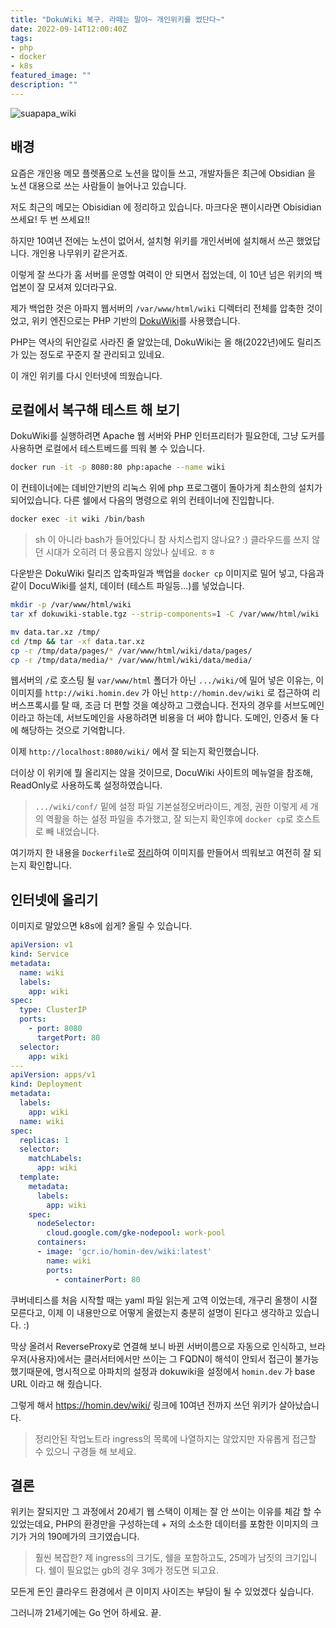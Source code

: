```yaml
---
title: "DokuWiki 복구. 라떼는 말야~ 개인위키를 썼단다~"
date: 2022-09-14T12:00:40Z
tags:
- php
- docker
- k8s
featured_image: ""
description: ""
---
```


![suapapa_wiki](/img/suapapa_wiki.png)

## 배경

요즘은 개인용 메모 플렛폼으로 노션을 많이들 쓰고,
개발자들은 최근에 Obsidian 을 노션 대용으로 쓰는 사람들이 늘어나고 있습니다.

저도 최근의 메모는 Obisidian 에 정리하고 있습니다.
마크다운 팬이시라면 Obisidian 쓰세요! 두 번 쓰세요!!

하지만 10여년 전에는 노션이 없어서, 설치형 위키를 개인서버에 설치해서 쓰곤 했었답니다.
개인용 나무위키 같은거죠.

이렇게 잘 쓰다가 홈 서버를 운영할 여력이 안 되면서 접었는데, 이 10년 넘은 위키의
백업본이 잘 모셔져 있더라구요.

제가 백업한 것은 아파지 웹서버의 `/var/www/html/wiki` 디렉터리 전체를 압축한 것이었고,
위키 엔진으로는 PHP 기반의 [DokuWiki](https://www.dokuwiki.org/dokuwiki)를 사용했습니다.

PHP는 역사의 뒤안길로 사라진 줄 알았는데, DokuWiki는 올 해(2022년)에도 릴리즈가 있는 정도로
꾸준지 잘 관리되고 있네요.

이 개인 위키를 다시 인터넷에 띄웠습니다.

## 로컬에서 복구해 테스트 해 보기

DokuWiki를 실행하려면 Apache 웹 서버와 PHP 인터프리터가 필요한데,
그냥 도커를 사용하면 로컬에서 테스트베드를 띄워 볼 수 있습니다.

```bash
docker run -it -p 8080:80 php:apache --name wiki
```

이 컨테이너에는 데비안기반의 리눅스 위에 php 프로그램이 돌아가게 최소한의 설치가
되어있습니다. 다른 쉘에서 다음의 명령으로 위의 컨테이너에 진입합니다.

```bash
docker exec -it wiki /bin/bash
```

> sh 이 아니라 bash가 들어있다니 참 사치스럽지 않나요? :)
> 클라우드를 쓰지 않던 시대가 오히려 더 풍요롭지 않았나 싶네요. ㅎㅎ

다운받은 DokuWiki 릴리즈 압축파일과 백업을 `docker cp` 이미지로 밀어 넣고,
다음과 같이 DocuWiki를 설치, 데이터 (테스트 파일등...)를 넣었습니다.

```bash
mkdir -p /var/www/html/wiki
tar xf dokuwiki-stable.tgz --strip-components=1 -C /var/www/html/wiki

mv data.tar.xz /tmp/
cd /tmp && tar -xf data.tar.xz
cp -r /tmp/data/pages/* /var/www/html/wiki/data/pages/
cp -r /tmp/data/media/* /var/www/html/wiki/data/media/
```

웹서버의 `/`로 호스팅 될 `var/www/html` 폴더가 아닌 `.../wiki/`에 밀어 넣은 이유는,
이 이미지를 `http://wiki.homin.dev` 가 아닌 `http://homin.dev/wiki` 로 접근하여 리버스프록시를 탈 때,
조금 더 편할 것을 예상하고 그랬습니다. 전자의 경우를 서브도메인이라고 하는데,
서브도메인을 사용하려면 비용을 더 써야 합니다. 도메인, 인증서 둘 다에 해당하는 것으로 기억합니다.

이제 `http://localhost:8080/wiki/` 에서 잘 되는지 확인했습니다.

더이상 이 위키에 뭘 올리지는 않을 것이므로, DocuWiki 사이트의 메뉴얼을 참조해,
ReadOnly로 사용하도록 설정하였습니다.

> `.../wiki/conf/` 밑에 설정 파일 기본설정오버라이드, 계정, 권한 이렇게 세 개의 역활을 하는
> 설정 파일을 추가했고, 잘 되는지 확인후에 `docker cp`로 호스트로 빼 내었습니다.

여기까지 한 내용을 `Dockerfile`로 [정리](https://raw.githubusercontent.com/suapapa/archive-wiki/main/Dockerfile)하여
이미지를 만들어서 띄워보고 여전히 잘 되는지 확인합니다.

## 인터넷에 올리기

이미지로 말았으면 k8s에 쉽게? 올릴 수 있습니다.
```yaml
apiVersion: v1
kind: Service
metadata:
  name: wiki
  labels:
    app: wiki
spec:
  type: ClusterIP
  ports:
    - port: 8080
      targetPort: 80
  selector:
    app: wiki
---
apiVersion: apps/v1
kind: Deployment
metadata:
  labels:
    app: wiki
  name: wiki
spec:
  replicas: 1
  selector:
    matchLabels:
      app: wiki
  template:
    metadata:
      labels:
        app: wiki
    spec:
      nodeSelector:
        cloud.google.com/gke-nodepool: work-pool
      containers:
      - image: 'gcr.io/homin-dev/wiki:latest'
        name: wiki
        ports:
          - containerPort: 80
```
쿠버네티스를 처음 시작할 때는 yaml 파일 읽는게 고역 이었는데,
개구리 올챙이 시절 모른다고,
이제 이 내용만으로 어떻게 올렸는지 충분히 설명이 된다고 생각하고 있습니다. :)

막상 올려서 ReverseProxy로 연결해 보니 바뀐 서버이름으로 자동으로 인식하고,
브라우저(사용자)에서는 클러서터에서만 쓰이는 그 FQDN이 해석이 안되서 접근이 불가능했기때문에,
명시적으로 아파치의 설정과 dokuwiki을 설정에서 `homin.dev` 가 base URL 이라고 해 줬습니다.

그렇게 해서 https://homin.dev/wiki/ 링크에 10여년 전까지 쓰던 위키가 살아났습니다.

> 정리안된 작업노트라 ingress의 목록에 나열하지는 않았지만 자유롭게 접근할 수 있으니
> 구경들 해 보세요.

## 결론

위키는 잘되지만 그 과정에서 20세기 웹 스택이 이제는 잘 안 쓰이는 이유를 체감 할 수 있었는데요,
PHP의 환경만을 구성하는데 + 저의 소소한 데이터를 포함한 이미지의 크기가 거의 190메가의 크기였습니다.

> 훨씬 복잡한? 제 ingress의 크기도, 쉘을 포함하고도, 25메가 남짓의 크기입니다.
> 쉘이 필요없는 gb의 경우 3메가 정도면 되고요.

모든게 돈인 클라우드 환경에서 큰 이미지 사이즈는 부담이 될 수 있었겠다 싶습니다.

그러니까 21세기에는 Go 언어 하세요. 끝.